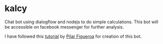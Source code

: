 # kalcy
Chat bot using dialogflow and nodejs to do simple calculations. This bot will be accessible on facebook messenger for further analysis.


I have followed this [tutorial](https://medium.com/crowdbotics/how-to-create-your-very-own-facebook-messenger-bot-with-dialogflow-and-node-js-in-just-one-day-f5f2f5792be5) by [Pilar Figueroa](https://medium.com/@pilarfc)
for creation of this bot. 
